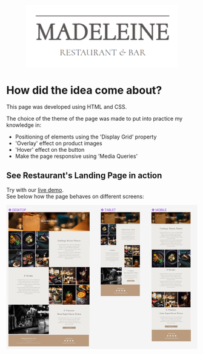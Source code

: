   <p align="center">
  <img width="400" src=" ./images/readme/logo.png"> </p>
  
  # How did the idea come about?
  
This page was developed using HTML and CSS.

The choice of the theme of the page was made to put into practice my knowledge in:

- Positioning of elements using the 'Display Grid' property
- 'Overlay' effect on product images
- 'Hover' effect on the button
- Make the page responsive using 'Media Queries'

## See Restaurant's Landing Page in action

Try with our [live demo](https://madeleine-landingpage.vercel.app/).
 </br>
See below how the page behaves on different screens:

 <p align="center">
  <img width="770" src=" ./images/readme/telas.png"> </p>
